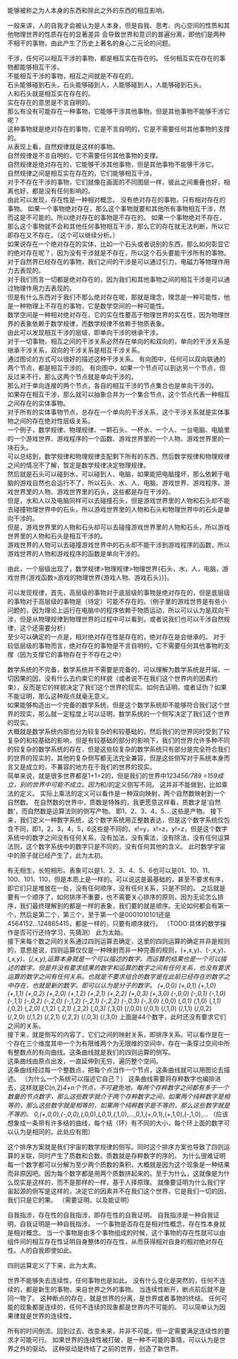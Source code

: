 能够被称之为人本身的东西和除此之外的东西的相互影响。

一般来讲，人的自我才会被认为是人本身，但是自我、思考、内心空间的性质和其他物理世界的性质存在的显著差异
会导致世界和意识的普遍分离，即他们是两种不相干的事物，由此产生了历史上著名的身心二元论的问题。

干涉，任何可以相互干涉的事物，都是相互实在存在的。
任何相互实在存在的事物都能够相互干涉。  
不能相互干涉的事物，相互之间就是不存在的。  
石头能够碰到石头，石头能够碰到人，人能够碰到人，人能够碰到石头。  
人和石头就是相互实在存在的。  
实在存在的意思是不言自明的。  
那么有没有可能存在一种事物，它能够干涉其他事物，但是其他事物不能够干涉它呢？  
这种事物就是绝对存在的事物，它是不言自明的，它是不需要任何其他事物的支撑的。  
从表现上看，自然规律就是这样的事物。  
自然规律是不言自明的，它不需要任何其他事物的支撑。  
自然规律是绝对存在的，它能够干涉其他事物，但是其他事物不能够干涉它。  
自然规律之间是相互实在存在的，它们能够相互干涉。  
对于不存在干涉的事物，它们就像在画面的不同图层一样，彼此之间重叠也好，相离也好，都是没有任何影响的。  
由此可以发现，存在性是一种相对概念。
没有绝对存在的事物，只有相对存在的事物。
如果一个事物绝对存在，那么这个事物就要和其他所有事物相互干涉，然而这是不可能的。所以绝对存在的事物是不存在的。
如果一个事物绝对不存在，那么这个事物就不会和其他任何事物相互干涉，那么它的存在就无法判断，所以它即存在又不存在。（这个可以继续分析。）  
如果说存在一个绝对存在的实体，比如一个石头或者说别的东西，那么如何彰显它的绝对存在呢？，因为没有干涉就是不存在，所以这个石头要能干涉所有的事物。  
对于自然界已经存在的事物，我们之间的干涉是可以通过引力，电磁力等物理作用力去表现的。  
对于我们而言一切都是绝对存在的，因为我们和其他事物之间的相互干涉是可以通过物理作用力去表现的。    
但是有什么东西对于我们不那么绝对存在呢，那就是理念，理念是一种可能性，他是一种物理上不存在的事物，它是数学空间的一种可能性。    
数学空间是一种相对绝对存在，它的实在性要高于物理世界的实在性，因为物理世界的表象依赖于数学规律，而数学规律不依赖于物质表象。  
由此可以发现相互干涉的层级，即单向干涉的继承干涉。  
对于一切事物，相互之间的干涉关系必然存在单向的和双向的，单向的干涉关系是继承干涉关系，双向的干涉关系是相互干涉关系。  
通过图论的方式可以很好的描述这种干涉关系。
有向图中，任何可以双向联通的两个节点，都是相互干涉的。
有向图中，如果一个节点可以到达另一个节点，但反过来不行，那么这两个节点就是单向干涉的。  
那么对于单向连接的两个节点，各自的相互干涉的节点集合也是单向干涉的。  
如果存在相互干涉，那么就可以抽象合并为一个集合节点，这个节点代表一种相互之间存在的实体事物。  
对于所有的实体事物节点，总存在一个单向的干涉关系，这个干涉关系就是实体事物之间的存在绝对性层级关系。  
一个例子，数学规律、物理规律、一颗石头、一杯水、一个人、一台电脑、电脑里的一个游戏世界、游戏程序的一个函数、游戏世界里的一个人物、游戏世界里的一块石头。  
可以总结到，数学规律和物理规律支配剩下所有的东西，然后数学规律和物理规律之间的情况不了解，暂定是数学规律决定物理规律。  
然后就是石头可以碰到水，可以碰到人、电脑，如果能把电脑撞坏，那么依赖于电脑的游戏自然也会运行不了，所以石头、水、人、电脑、游戏世界、游戏程序、游戏世界里的人物、游戏世界里的石头，这些都是存在干涉的。  
但是，水和人以及电脑同样可以去碰撞石头，但是游戏世界里的人物和石头却不能去碰撞物理世界中的石头，所以游戏世界里的人物和石头和物理世界中的石头是单向干涉的。  
但是，游戏世界里的人物和石头却可以去碰撞游戏世界里的人物和石头，所以游戏世界里的人物和石头是相互干涉的。  
游戏世界的人物可以去碰撞游戏世界中的石头却不能干涉到游戏程序的函数，所以游戏世界的人物和游戏程序的函数是单向干涉的。  

由此，一个层级出现了，数学规律>物理规律>物理世界{石头，水，人，电脑，游戏世界{游戏函数>游戏的物理世界{游戏人物、游戏石头}}}。  

可以发现规律，首先，高层级的事物对于底层级的事物是绝对存在的，但是底层级的事物对于高层级的事物是（待定）可能不存在的。（例子里的游戏世界是有些小问题的，因为理论上运行在电脑中的程序依赖于物质运动，所以可以认为是双向干涉，但是从物理规律到物理世界的过程中可以看到，或者说我们也可以干涉自然规律，这个还需要分析）  
至少可以确定的一点是，相对绝对存在性是存在的，绝对存在是会继承的。
对于较低层级的事物而言，绝对存在的事物是不言自明的，它不需要任何其他事物的支撑（因为支撑它的事物存在于不存在之中）  

数学系统的不完备，数学系统并不需要是完备的，可以理解为数学系统是开端，一切因果的因，没有什么去约束它的样貌（或者说不在我们这个世界内的因素约束），反而是它的样貌决定了我们这个世界的现实。如何去证明，或者证伪？如果不能证明，那么这种观点就毫无意义。  
如果能够构造出一个完备的数学系统，但是这个数学系统却不能够符合我们这个世界的现实，那么就一定程度上可以证明，数学系统的一个侧写决定了我们这个世界的现实。  
大概就是数学系统内部也分为较复杂的和较基础的，然后我们的世界同时受到了较复杂的和较基础的影响，但是有较基础的部分的影响下，我们的世界允许多种不同的较复杂的数学系统的存在，但是这些较复杂的数学系统只有部分是完全符合我们的世界的现实的，其他的复杂侧写都无法完全兼容，但是这些侧写对于系统本身而言又是成立的，不兼容的地方在于我们的世界的现实。   
简单来说，就是很多世界都是1+1=2的，但是我们的世界中123*456/789 =159成立，别的世界中可能不成立。因为*和/的定义侧写不同。
这并非不能做到，比如乘法的定义。
实际上乘法的定义可以看作是一种双向映射，两个自然数映射到一个自然数。
在自然数的世界中，质数是特殊的，我更愿意这样看，质数才是‘自然数’，而自然数是运算法则的侧写产物。
即1、2、3、4、5....这些是产物。
接下来，我们定义一种数字系统，这个数字系统用正整数表达，但是这个数字系统仅包含不同，即1，2，3，4，5，6这些是不同的，x!=y，x!=z，y!=z，但是这个数字系统中的数字之间没有任何关系，没有加法，没有乘法，没有除法，没有任何运算法则，这个数字系统中的数字只是不同的，没有任何其他的含义。
此时数学宇宙中的原子就已经产生了，此为太初。  

有无相生，长短相形。表象可以是1、2、3、4、5、6也可以是01、10、11、100、101、110，但是本质上是一样的。可以说这是最基础的，甚至不要求有序，即它们只是堆放在一处，没有任何顺序，没有任何关系，只是不同的。
之后就是要有一个顺序了，如何排序不重要，也不需要关心排序的原则，因为无论怎么排序，我们最终理解到的都是一样的表象，我们要的就是顺序。无论如何都会有第一个，然后是第二个，第三个，至于第一个是0001010101还是4564152...124865415，都是一样的，只要有顺序就行。
（TODO:具体的数学操作是否可行还待学习，先猜测）
此为太始。  
接下来每个数之间的关系通过四则运算去确定，这里的四则运算的确定并非是规则的，意思是说，四则运算仅仅是一种映射而非一种完善的规则，(+,x,y)、(-,x,y)、(*,x,y)、(/,x,y),运算本身就是一个可以描述的数字。而运算的结果也是一个可以描述的数字。但是并没有要求结果的数字和运算的数字之间有任何关系，也没有要求运算的数字之间有任何关系。也就是不要求组合的数字是在此前已经存在的数字之中存在，也就是新的数字。即可以认为是分子的数字。
(+,0,0) (+,0,1) (+,1,0) (+,1,1) (+,0,2) (+,2,0) (+,1,2) (+,2,1) (+,2,2) (+,0,3) (+,3,0) 
(-,0,0) (-,0,1) (-,1,0) (-,1,1) (-,0,2) (-,2,0) (-,1,2) (-,2,1) (-,2,2) (-,0,3) (-,3,0) 
(*,0,0) (*,0,1) (*,1,0) (*,1,1) (*,0,2) (*,2,0) (*,1,2) (*,2,1) (*,2,2) (*,0,3) (*,3,0) 
(/,0,0) (/,0,1) (/,1,0) (/,1,1) (/,0,2) (/,2,0) (/,1,2) (/,2,1) (/,2,2) (/,0,3) (/,3,0) 
上面是44个数字，此时还没有要求它们之间的关系。  
接下来，就是侧写的内容了，它们之间的映射关系，即排序关系。可以看作是在一个存在三个维度其中一个为有限维两个为无限维的空间中，存在一条穿过空间中所有整数点的有向曲线。这条曲线就是我们的四则运算的侧写。  
这条曲线由原点出发，一直延伸到无穷，遍历整个空间。  
这条曲线经过每一个整数点，把每个点当作一个节点，这条曲线就可以用图论去描述。
（为什么一个系统可以描述它自己？）
这条曲线需要将存粹数字也编排进去，这样就是C(n,2)*4+n个节点，不可避免地，每两个存粹数字之间都有多于一个数量的节点数字，那么这些数字就介于两个存粹数字之间，如果两个纯粹数字是相等的，那么这些数字就是相等的，如果两个纯粹数字是不等的，那么这些数字就是不等的。
0,(+,0,0),(-,0,0),(*,0,0),(*,0,1),(*,1,0),...,0,1,(+,0,1),(+,1,0),(-,1,0),...
（应该想象成一条带有许多结的曲线，每个结（环）有不同的大小，每个环上面的数字可以认为是相同的。此处应有图）  

这个排序方案就是我们宇宙的数学规律的侧写。同时这个排序方案也导致了四则运算的关联，同时产生了质数和合数。质数就是存粹数字的序的。
为什么很难证明每一个数字都可以分解为至少两个质数的乘积，大概就是因为这个现象是一种结果而非原因吧。因为每个数字都是用两个质数拼起来的。至于为什么，这就像是为什么现实是这样的，而不是那样的一样，基于人择原理。
就像要证明为什么我们宇宙起源的侧写是这样的，决定它的因素并不在我们这个世界，它是我们一切的因，我们只是它的果。
（需要证明，以及能证明）

自我指涉，存在性的自我指涉，即存在性的自我证明。
自我指涉是一种自我证明，自我证明是一种自我指涉。
一个事物是否存在是相对性概念，存在性本身就是相对概念。
当一个事物是由多个事物组成的时候，这个事物的存在性就可以由组件间的相互存在性证明自身整体的存在性，从而获得相对自身的相对绝对存在性。人的自我即使如此。

四则运算定义了下来，此为太素。







世界不能够失去连续性，任何事物也是如此。
没有什么变化是突然的，任何不连续的，都是新生的事物，来自世界之外的事物。
当连续性断开，断点前后就不是同一物了。
这种断点的存在，就是世界的分离，是世界或者事物的终结。
任何可能的现象都是连续的，任何不连续的现象都是世界内不可能的。
可以简单认为因果律就是世界的连续性。

所有的时间倒流、回到过去、改变未来，并非不可能，但一定需要满足连续性的要求才可能可行。
如果世界的连续性被打破，是一种不可能的事情，可以认为是世界之外的驱动。
这种驱动是终结了之前的世界，创造了新世界。

